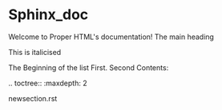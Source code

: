 # Sphinx_doc

Welcome to Proper HTML's documentation!
The main heading

This is italicised

The Beginning of the list
First.
Second
Contents:

.. toctree::
   :maxdepth: 2

   newsection.rst
